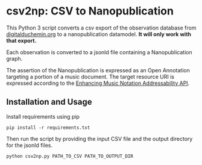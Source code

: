 # csv2np: CSV to Nanopublication

This Python 3 script converts a csv export of the observation database from 
[digitalduchemin.org](http://digitalduchemin.org) to a nanopublication datamodel. **It will only work with that export.**

Each observation is converted to a jsonld file containing a Nanopublication graph.

The assertion of the Nanopublication is expressed as an Open Annotation targeting a portion of
a music document. The target resource URI is expressed according to the 
[Enhancing Music Notation Addressability API](https://github.com/umd-mith/ema/blob/master/docs/api.md).

## Installation and Usage

Install requirements using pip

```
pip install -r requirements.txt
```

Then run the script by providing the input CSV file and the output directory for the jsonld files.

```
python csv2np.py PATH_TO_CSV PATH_TO_OUTPUT_DIR
```